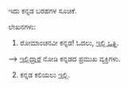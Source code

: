 ಇದು ಕನ್ನಡ ಬರಹಗಳ ಸೂಚಿಕೆ.

ಲೇಖನಗಳು:
1. ರೋಮಾಂಚನವೀ ಕನ್ನಡ! ಓದಲು, [ಇಲ್ಲಿ ಒತ್ತಿ](romaanchanavee_kannada/romaanchanavee_kannada.md).

--> [ಇಲ್ಲಿದ್ದಾರೆ](famous_people/famous_kannadigas.md) ನೋಡಿ ಕನ್ನಡದ ಪ್ರಮುಖ ವ್ಯಕ್ತಿಗಳು.

2. ಕನ್ನಡ ಕಲಿಯಲು [ಇಲ್ಲಿ](kannada_kali/kannada_kali.md).
